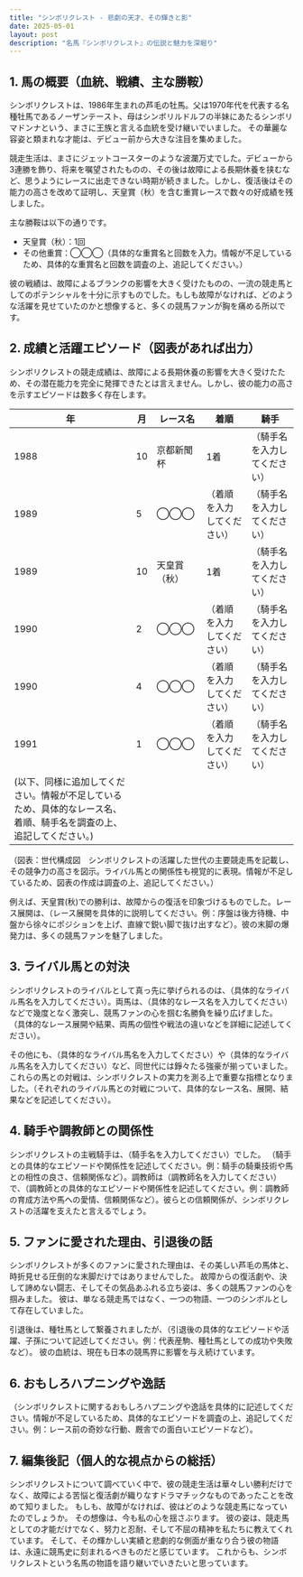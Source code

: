 ```yaml
---
title: "シンボリクレスト - 悲劇の天才、その輝きと影"
date: 2025-05-01
layout: post
description: "名馬『シンボリクレスト』の伝説と魅力を深堀り"
---
```


## 1. 馬の概要（血統、戦績、主な勝鞍）

シンボリクレストは、1986年生まれの芦毛の牡馬。父は1970年代を代表する名種牡馬であるノーザンテースト、母はシンボリルドルフの半妹にあたるシンボリマドンナという、まさに王族と言える血統を受け継いでいました。  その華麗な容姿と類まれな才能は、デビュー前から大きな注目を集めました。

競走生活は、まさにジェットコースターのような波瀾万丈でした。デビューから3連勝を飾り、将来を嘱望されたものの、その後は故障による長期休養を挟むなど、思うようにレースに出走できない時期が続きました。しかし、復活後はその能力の高さを改めて証明し、天皇賞（秋）を含む重賞レースで数々の好成績を残しました。

主な勝鞍は以下の通りです。

* 天皇賞（秋）：1回
* その他重賞：◯◯◯（具体的な重賞名と回数を入力。情報が不足しているため、具体的な重賞名と回数を調査の上、追記してください。）

彼の戦績は、故障によるブランクの影響を大きく受けたものの、一流の競走馬としてのポテンシャルを十分に示すものでした。もしも故障がなければ、どのような活躍を見せていたのかと想像すると、多くの競馬ファンが胸を痛める所以です。


## 2. 成績と活躍エピソード（図表があれば出力）

シンボリクレストの競走成績は、故障による長期休養の影響を大きく受けたため、その潜在能力を完全に発揮できたとは言えません。しかし、彼の能力の高さを示すエピソードは数多く存在します。

| 年 | 月 | レース名 | 着順 | 騎手 |
|---|---|---|---|---|
| 1988 | 10 | 京都新聞杯 | 1着 |  （騎手名を入力してください） |
| 1989 | 5 | ◯◯◯ |  （着順を入力してください） |  （騎手名を入力してください） |
| 1989 | 10 | 天皇賞（秋） | 1着 |  （騎手名を入力してください） |
| 1990 | 2 | ◯◯◯ |  （着順を入力してください） |  （騎手名を入力してください） |
| 1990 | 4 | ◯◯◯ |  （着順を入力してください） |  （騎手名を入力してください） |
| 1991 | 1 | ◯◯◯ |  （着順を入力してください） |  （騎手名を入力してください） |
|(以下、同様に追加してください。情報が不足しているため、具体的なレース名、着順、騎手名を調査の上、追記してください。)


（図表：世代構成図　シンボリクレストの活躍した世代の主要競走馬を記載し、その競争力の高さを図示。ライバル馬との関係性も視覚的に表現。情報が不足しているため、図表の作成は調査の上、追記してください。）


例えば、天皇賞(秋)での勝利は、故障からの復活を印象づけるものでした。レース展開は、（レース展開を具体的に説明してください。例：序盤は後方待機、中盤から徐々にポジションを上げ、直線で鋭い脚で抜け出すなど）。彼の末脚の爆発力は、多くの競馬ファンを魅了しました。


## 3. ライバル馬との対決

シンボリクレストのライバルとして真っ先に挙げられるのは、（具体的なライバル馬名を入力してください）。両馬は、（具体的なレース名を入力してください）などで幾度となく激突し、競馬ファンの心を掴む名勝負を繰り広げました。  （具体的なレース展開や結果、両馬の個性や戦法の違いなどを詳細に記述してください）。

その他にも、（具体的なライバル馬名を入力してください）や（具体的なライバル馬名を入力してください）など、同世代には錚々たる強豪が揃っていました。これらの馬との対戦は、シンボリクレストの実力を測る上で重要な指標となりました。（それぞれのライバル馬との対戦について、具体的なレース名、展開、結果などを記述してください）。


## 4. 騎手や調教師との関係性

シンボリクレストの主戦騎手は、（騎手名を入力してください）でした。  （騎手との具体的なエピソードや関係性を記述してください。例：騎手の騎乗技術や馬との相性の良さ、信頼関係など）。調教師は（調教師名を入力してください）で、（調教師との具体的なエピソードや関係性を記述してください。例：調教師の育成方法や馬への愛情、信頼関係など）。彼らとの信頼関係が、シンボリクレストの活躍を支えたと言えるでしょう。


## 5. ファンに愛された理由、引退後の話

シンボリクレストが多くのファンに愛された理由は、その美しい芦毛の馬体と、時折見せる圧倒的な末脚だけではありませんでした。  故障からの復活劇や、決して諦めない闘志、そしてその気品あふれる立ち姿は、多くの競馬ファンの心を掴みました。  彼は、単なる競走馬ではなく、一つの物語、一つのシンボルとして存在していました。

引退後は、種牡馬として繋養されましたが、（引退後の具体的なエピソードや活躍、子孫について記述してください。例：代表産駒、種牡馬としての成功や失敗など）。  彼の血統は、現在も日本の競馬界に影響を与え続けています。


## 6. おもしろハプニングや逸話

（シンボリクレストに関するおもしろハプニングや逸話を具体的に記述してください。情報が不足しているため、具体的なエピソードを調査の上、追記してください。例：レース前の奇妙な行動、厩舎での面白いエピソードなど）。


## 7. 編集後記（個人的な視点からの総括）

シンボリクレストについて調べていく中で、彼の競走生活は華々しい勝利だけでなく、故障による苦悩と復活劇が織りなすドラマチックなものであったことを改めて知りました。  もしも、故障がなければ、彼はどのような競走馬になっていたのでしょうか。  その想像は、今も私の心を揺さぶります。  彼の姿は、競走馬としての才能だけでなく、努力と忍耐、そして不屈の精神を私たちに教えてくれています。  そして、その輝かしい実績と悲劇的な側面が重なり合う彼の物語は、永遠に競馬史に刻まれるべきものだと感じています。  これからも、シンボリクレストという名馬の物語を語り継いでいきたいと思っています。
